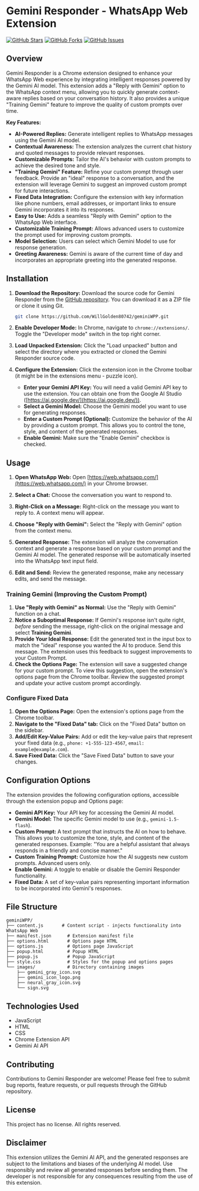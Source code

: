 # Gemini Responder - WhatsApp Web Extension

[![GitHub Stars](https://img.shields.io/github/stars/WillGolden80742/geminiWPP?style=social)](https://github.com/WillGolden80742/geminiWPP/stargazers)
[![GitHub Forks](https://img.shields.io/github/forks/WillGolden80742/geminiWPP?style=social)](https://github.com/WillGolden80742/geminiWPP/network/members)
[![GitHub Issues](https://img.shields.io/github/issues/WillGolden80742/geminiWPP)](https://github.com/WillGolden80742/geminiWPP/issues)

## Overview

Gemini Responder is a Chrome extension designed to enhance your WhatsApp Web experience by integrating intelligent responses powered by the Gemini AI model.  This extension adds a "Reply with Gemini" option to the WhatsApp context menu, allowing you to quickly generate context-aware replies based on your conversation history.  It also provides a unique "Training Gemini" feature to improve the quality of custom prompts over time.

**Key Features:**

*   **AI-Powered Replies:** Generate intelligent replies to WhatsApp messages using the Gemini AI model.
*   **Contextual Awareness:** The extension analyzes the current chat history and quoted messages to provide relevant responses.
*   **Customizable Prompts:** Tailor the AI's behavior with custom prompts to achieve the desired tone and style.
*   **"Training Gemini" Feature:**  Refine your custom prompt through user feedback.  Provide an "ideal" response to a conversation, and the extension will leverage Gemini to suggest an improved custom prompt for future interactions.
*   **Fixed Data Integration:** Configure the extension with key information like phone numbers, email addresses, or important links to ensure Gemini incorporates it into its responses.
*   **Easy to Use:** Adds a seamless "Reply with Gemini" option to the WhatsApp Web interface.
*   **Customizable Training Prompt:** Allows advanced users to customize the prompt used for improving custom prompts.
*   **Model Selection:**  Users can select which Gemini Model to use for response generation.
*   **Greeting Awareness:** Gemini is aware of the current time of day and incorporates an appropriate greeting into the generated response.

## Installation

1.  **Download the Repository:** Download the source code for Gemini Responder from the [GitHub repository](https://github.com/WillGolden80742/geminiWPP).  You can download it as a ZIP file or clone it using Git.

    ```bash
    git clone https://github.com/WillGolden80742/geminiWPP.git
    ```

2.  **Enable Developer Mode:** In Chrome, navigate to `chrome://extensions/`.  Toggle the "Developer mode" switch in the top right corner.

3.  **Load Unpacked Extension:** Click the "Load unpacked" button and select the directory where you extracted or cloned the Gemini Responder source code.

4.  **Configure the Extension:** Click the extension icon in the Chrome toolbar (it might be in the extensions menu - puzzle icon).

    *   **Enter your Gemini API Key:** You will need a valid Gemini API key to use the extension.  You can obtain one from the Google AI Studio ([https://ai.google.dev/](https://ai.google.dev/)).
    *   **Select a Gemini Model:** Choose the Gemini model you want to use for generating responses.
    *   **Enter a Custom Prompt (Optional):**  Customize the behavior of the AI by providing a custom prompt.  This allows you to control the tone, style, and content of the generated responses.
    *   **Enable Gemini:** Make sure the "Enable Gemini" checkbox is checked.

## Usage

1.  **Open WhatsApp Web:** Open [https://web.whatsapp.com/](https://web.whatsapp.com/) in your Chrome browser.

2.  **Select a Chat:** Choose the conversation you want to respond to.

3.  **Right-Click on a Message:** Right-click on the message you want to reply to.  A context menu will appear.

4.  **Choose "Reply with Gemini":** Select the "Reply with Gemini" option from the context menu.

5.  **Generated Response:** The extension will analyze the conversation context and generate a response based on your custom prompt and the Gemini AI model.  The generated response will be automatically inserted into the WhatsApp text input field.

6.  **Edit and Send:**  Review the generated response, make any necessary edits, and send the message.

### Training Gemini (Improving the Custom Prompt)

1.  **Use "Reply with Gemini" as Normal:** Use the "Reply with Gemini" function on a chat.
2.  **Notice a Suboptimal Response:** If Gemini's response isn't quite right, *before* sending the message, right-click on the original message and select **Training Gemini**.
3.  **Provide Your Ideal Response:** Edit the generated text in the input box to match the "ideal" response you wanted the AI to produce.  Send this message.  The extension uses this feedback to suggest improvements to your Custom Prompt.
4.  **Check the Options Page:** The extension will save a suggested change for your custom prompt. To view this suggestion, open the extension's options page from the Chrome toolbar. Review the suggested prompt and update your active custom prompt accordingly.

### Configure Fixed Data

1.  **Open the Options Page:** Open the extension's options page from the Chrome toolbar.
2.  **Navigate to the "Fixed Data" tab:** Click on the "Fixed Data" button on the sidebar.
3.  **Add/Edit Key-Value Pairs:** Add or edit the key-value pairs that represent your fixed data (e.g., `phone: +1-555-123-4567`, `email: example@example.com`).
4.  **Save Fixed Data:** Click the "Save Fixed Data" button to save your changes.

## Configuration Options

The extension provides the following configuration options, accessible through the extension popup and Options page:

*   **Gemini API Key:** Your API key for accessing the Gemini AI model.
*   **Gemini Model:** The specific Gemini model to use (e.g., `gemini-1.5-flash`).
*   **Custom Prompt:**  A text prompt that instructs the AI on how to behave.  This allows you to customize the tone, style, and content of the generated responses.  Example: "You are a helpful assistant that always responds in a friendly and concise manner."
*   **Custom Training Prompt:**  Customize how the AI suggests new custom prompts.  Advanced users only.
*   **Enable Gemini:** A toggle to enable or disable the Gemini Responder functionality.
*   **Fixed Data:**  A set of key-value pairs representing important information to be incorporated into Gemini's responses.

## File Structure

```
geminiWPP/
├── content.js       # Content script - injects functionality into WhatsApp Web
├── manifest.json      # Extension manifest file
├── options.html       # Options page HTML
├── options.js         # Options page JavaScript
├── popup.html         # Popup HTML
├── popup.js           # Popup JavaScript
├── style.css          # Styles for the popup and options pages
└── images/            # Directory containing images
    ├── gemini_gray_icon.svg
    ├── gemini_icon_logo.png
    ├── neural_gray_icon.svg
    └── sign.svg
```

## Technologies Used

*   JavaScript
*   HTML
*   CSS
*   Chrome Extension API
*   Gemini AI API

## Contributing

Contributions to Gemini Responder are welcome!  Please feel free to submit bug reports, feature requests, or pull requests through the GitHub repository.

## License

This project has no license. All rights reserved.

## Disclaimer

This extension utilizes the Gemini AI API, and the generated responses are subject to the limitations and biases of the underlying AI model.  Use responsibly and review all generated responses before sending them. The developer is not responsible for any consequences resulting from the use of this extension.
